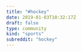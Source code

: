 ```yaml
---
title: "#hockey"
date: 2019-01-03T10:32:17Z
draft: false
type: community
kind: "sports"
subreddit: "hockey"
---
```

